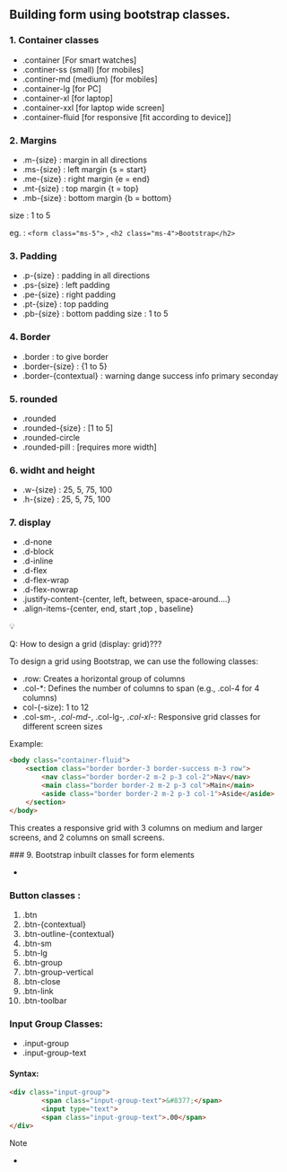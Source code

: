 ##  Building form using bootstrap classes.

### 1. Container classes

- .container [For smart watches]
- .continer-ss (small) [for mobiles]
- .continer-md (medium) [for mobiles]
- .container-lg [for PC]
- .container-xl [for laptop]
- .container-xxl [for laptop wide screen]
- .container-fluid [for responsive [fit according to device]]


### 2. Margins 
- .m-{size} : margin in all directions
- .ms-{size} : left margin {s = start}
- .me-{size} : right margin {e = end}
- .mt-{size} : top margin {t = top}
- .mb-{size} : bottom margin {b = bottom}

size : 1 to 5

eg. : `<form class="ms-5">` , `<h2 class="ms-4">Bootstrap</h2>`

### 3. Padding
- .p-{size} : padding in all directions
- .ps-{size} : left padding 
- .pe-{size} : right padding 
- .pt-{size} : top padding 
- .pb-{size} : bottom padding 
        size : 1 to 5

### 4. Border
- .border : to give border
- .border-{size} : {1 to 5}
- .border-{contextual} : warning dange success info primary seconday

### 5. rounded
- .rounded
- .rounded-{size} : [1 to 5]
- .rounded-circle
- .rounded-pill : [requires more width]

### 6. widht and height

- .w-{size} : 25, 5, 75, 100
- .h-{size} : 25, 5, 75, 100


### 7. display

- .d-none
- .d-block
- .d-inline
- .d-flex
- .d-flex-wrap 
- .d-flex-nowrap 
- .justify-content-{center, left, between, space-around....}
- .align-items-{center, end, start ,top , baseline}


<aside>
💡

Q: How to design a grid (display: grid)???

To design a grid using Bootstrap, we can use the following classes:

- .row: Creates a horizontal group of columns
- .col-*: Defines the number of columns to span (e.g., .col-4 for 4 columns)
- col-(-size): 1 to 12
- .col-sm-*, .col-md-*, .col-lg-*, .col-xl-*: Responsive grid classes for different screen sizes

Example:

```html
<body class="container-fluid">
    <section class="border border-3 border-success m-3 row">
        <nav class="border border-2 m-2 p-3 col-2">Nav</nav>
        <main class="border border-2 m-2 p-3 col">Main</main>
        <aside class="border border-2 m-2 p-3 col-1">Aside</aside>
    </section>
</body>
```

This creates a responsive grid with 3 columns on medium and larger screens, and 2 columns on small screens.

</aside>
### 9. Bootstrap inbuilt classes for form elements

- 




### Button  classes  : 
1. .btn
1. .btn-{contextual}
1. .btn-outline-{contextual}
1. .btn-sm
1. .btn-lg
1. .btn-group
1. .btn-group-vertical
1. .btn-close
1. .btn-link
1. .btn-toolbar

 ### Input Group Classes:
 - .input-group
 - .input-group-text
#### Syntax:
```html
<div class="input-group">
        <span class="input-group-text">&#8377;</span>
        <input type="text">
        <span class="input-group-text">.00</span>
</div>
```

>[!Note]
>*
